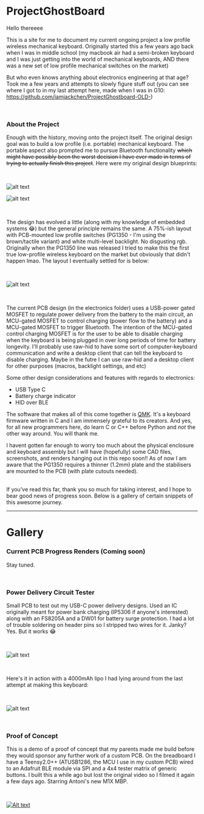 # ProjectGhostBoard


Hello thereeee

This is a site for me to document my current ongoing project a low profile wireless mechanical keyboard. Originally started this a few years ago back when I was in middle school (my macbook air had a semi-broken keyboard and I was just getting into the world of mechanical keyboards, AND there was a new set of low profile mechanical switches on the market) 

But who even knows anything about electronics engineering at that age? Took me a few years and attempts to slowly figure stuff out (you can see where I got to in my last attempt here, made when I was in G10: https://github.com/iamjackchen/ProjectGhostboard-OLD-)

<br/>

### About the Project

Enough with the history, moving onto the project itself. The original design goal was to build a low profile (i.e. portable) mechanical keyboard. The portable aspect also prompted me to pursue Bluetooth functionality ~~which might have possibly been the worst decision I have ever made in terms of trying to actually finish this project~~.
Here were my original design blueprints: 

<br/>

![alt text](https://raw.githubusercontent.com/iamjackchen/ProjectGhostBoard-NEW-/main/Media/1.jpg)

![alt text](https://raw.githubusercontent.com/iamjackchen/ProjectGhostBoard-NEW-/main/Media/2.jpg)

<br/>

The design has evolved a little (along with my knowledge of embedded systems 😂) but the general principle remains the same. A 75%-ish layout with PCB-mounted low profile switches (PG1350 - I'm using the brown/tactile variant) and white multi-level backlight. No disgusting rgb. Originally when the PG1350 line was released I tried to make this the first true low-profile wireless keyboard on the market but obviously that didn't happen lmao. The layout I eventually settled for is below:

<br/>

![alt text](https://raw.githubusercontent.com/iamjackchen/ProjectGhostBoard-NEW-/main/Media/image_2022-01-12_225231.png)

<br/>

The current PCB design (in the electronics folder) uses a USB-power gated MOSFET to regulate power delivery from the battery to the main circuit, an MCU-gated MOSFET to control charging (power flow to the battery) and a MCU-gated MOSFET to trigger Bluetooth. The intention of the MCU-gated control charging MOSFET is for the user to be able to disable charging when the keyboard is being plugged in over long periods of time for battery longevity. I'll probably use raw-hid to have some sort of computer-keyboard communication and write a desktop client that can tell the keyboard to disable charging. Maybe in the futre I can use raw-hid and a desktop client for other purposes (macros, backlight settings, and etc)

Some other design considerations and features with regards to electronics:
  - USB Type C
  - Battery charge indicator
  - HID over BLE

The software that makes all of this come together is [QMK](https://github.com/qmk/qmk_firmware). It's a keyboard firmware written in C and I am immensely grateful to its creators. And yes, for all new programmers here, do learn C or C++ before Python and *not* the other way around. You will thank me.

I havent gotten far enough to worry too much about the physical enclosure and keyboard assembly but I will have (hopefully) some CAD files, screenshots, and renders hanging out in this repo soon!! As of now I am aware that the PG1350 requires a thinner (1.2mm) plate and the stabilisers are mounted to the PCB (with plate cutouts needed). 

<br/>
If you've read this far, thank you so much for taking interest, and I hope to bear good news of progress soon. Below is a gallery of certain snippets of this awesome journey. 



----

# Gallery

### Current PCB Progress Renders (Coming soon)
Stay tuned.

<br/>

### Power Delivery Circuit Tester
Small PCB to test out my USB-C power delivery designs. Used an IC originally meant for power bank charging (IP5306 if anyone's interested) along with an FS8205A and a DW01 for battery surge protection. I had a lot of trouble soldering on header pins so I stripped two wires for it. Janky? Yes. But it works 😂

<br/>

![alt text](https://raw.githubusercontent.com/iamjackchen/ProjectGhostBoard-NEW-/main/Media/PowerTester.jpg)

<br/>

Here's it in action with a 4000mAh lipo I had lying around from the last attempt at making this keyboard:

<br/>

![alt text](https://raw.githubusercontent.com/iamjackchen/ProjectGhostBoard-NEW-/main/Media/PowerTesterInAction.jpg)

<br/>

### Proof of Concept
This is a demo of a proof of concept that my parents made me build before they would sponsor any further work of a custom  PCB. On the breadboard I have a Teensy2.0++ (ATUSB1286, the MCU I use in my custom PCB) wired to an Adafruit BLE module via SPI and a 4x4 tester matrix of generic buttons. I built this a while ago but lost the original video so I filmed it again a few days ago. Starring Antoni's new M1X MBP. 

<br/>

[![Alt text](https://img.youtube.com/vi/-FnGQFiSdFY/0.jpg)](https://youtu.be/-FnGQFiSdFY)
